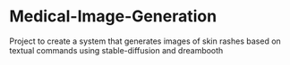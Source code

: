 # Medical-Image-Generation
Project to create a system that generates images of skin rashes based on textual commands using stable-diffusion and dreambooth
